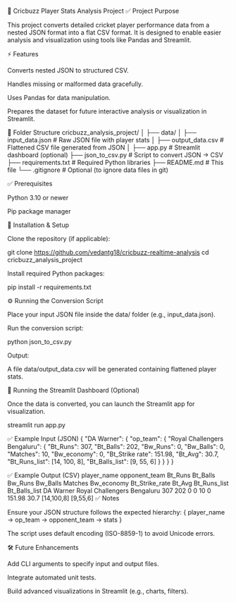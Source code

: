 🏏 Cricbuzz Player Stats Analysis Project
✅ Project Purpose

This project converts detailed cricket player performance data from a nested JSON format into a flat CSV format.
It is designed to enable easier analysis and visualization using tools like Pandas and Streamlit.

⚡ Features

Converts nested JSON to structured CSV.

Handles missing or malformed data gracefully.

Uses Pandas for data manipulation.

Prepares the dataset for future interactive analysis or visualization in Streamlit.

📁 Folder Structure
cricbuzz_analysis_project/
│
├── data/
│   ├── input_data.json      # Raw JSON file with player stats
│   ├── output_data.csv      # Flattened CSV file generated from JSON
│
├── app.py                   # Streamlit dashboard (optional)
├── json_to_csv.py           # Script to convert JSON → CSV
├── requirements.txt         # Required Python libraries
├── README.md                # This file
└── .gitignore                # Optional (to ignore data files in git)

✅ Prerequisites

Python 3.10 or newer

Pip package manager

🚀 Installation & Setup

Clone the repository (if applicable):

git clone https://github.com/vedantg18/cricbuzz-realtime-analysis
cd cricbuzz_analysis_project


Install required Python packages:

pip install -r requirements.txt

⚙️ Running the Conversion Script

Place your input JSON file inside the data/ folder (e.g., input_data.json).

Run the conversion script:

python json_to_csv.py


Output:

A file data/output_data.csv will be generated containing flattened player stats.

🌟 Running the Streamlit Dashboard (Optional)

Once the data is converted, you can launch the Streamlit app for visualization.

streamlit run app.py

✅ Example Input (JSON)
{
    "DA Warner": {
        "op_team": {
            "Royal Challengers Bengaluru": {
                "Bt_Runs": 307,
                "Bt_Balls": 202,
                "Bw_Runs": 0,
                "Bw_Balls": 0,
                "Matches": 10,
                "Bw_economy": 0,
                "Bt_Strike rate": 151.98,
                "Bt_Avg": 30.7,
                "Bt_Runs_list": [14, 100, 8],
                "Bt_Balls_list": [9, 55, 6]
            }
        }
    }
}

✅ Example Output (CSV)
player_name	opponent_team	Bt_Runs	Bt_Balls	Bw_Runs	Bw_Balls	Matches	Bw_economy	Bt_Strike_rate	Bt_Avg	Bt_Runs_list	Bt_Balls_list
DA Warner	Royal Challengers Bengaluru	307	202	0	0	10	0	151.98	30.7	[14,100,8]	[9,55,6]
✅ Notes

Ensure your JSON structure follows the expected hierarchy:
{ player_name → op_team → opponent_team → stats }

The script uses default encoding (ISO-8859-1) to avoid Unicode errors.

🛠️ Future Enhancements

Add CLI arguments to specify input and output files.

Integrate automated unit tests.


Build advanced visualizations in Streamlit (e.g., charts, filters).
